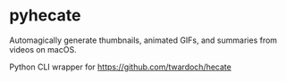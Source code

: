 # pyhecate

Automagically generate thumbnails, animated GIFs, and summaries from videos on macOS.

Python CLI wrapper for https://github.com/twardoch/hecate 

